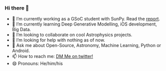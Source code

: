 ### Hi there 👋

<!--
**abhijeetmanhas/abhijeetmanhas** is a ✨ _special_ ✨ repository because its `README.md` (this file) appears on your GitHub profile.

Here are some ideas to get you started:
-->

- 🔭 I’m currently working as a GSoC student with SunPy. Read the [report](https://github.com/abhijeetmanhas/abhijeetmanhas/blob/master/GSoC2020-Fido-WorkProduct.md).
- 🌱 I’m currently learning Deep Generative Modelling, iOS development, Big Data.
- 👯 I’m looking to collaborate on cool Astrophysics projects.
- 🤔 I’m looking for help with nothing as of now.
- 💬 Ask me about Open-Source, Astronomy, Machine Learning, Python or Android.
- 📫 How to reach me: [DM Me on twitter!](https://twitter.com/astromanhas)
- 😄 Pronouns: He/him/his
<!--- ⚡ Fun fact: -->
